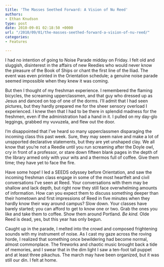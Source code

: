 ```yaml
---
title: 'The Masses Seethed Forward: A Vision of Nu Reed'
authors:
- Ethan Knudson
type: post
date: 2010-09-01 02:18:50 +0000
url: "/2010/09/01/the-masses-seethed-forward-a-vision-of-nu-reed/"
categories:
- Features

---
```

I had no intention of going to Noise Parade midday on Friday. I felt old and sluggish, disinterest in the affairs of new Reedies who would never know the pleasure of the Book of Ships or chant the first line of the Iliad. The event was even printed in the Orientation schedule; a genuine noise parade seemed impossible when they knew it was coming.

But then I thought of my freshman experience. I remembered the flaming bicycles, the screaming upperclassmen, and that guy who dressed up as Jesus and danced on top of one of the dorms. I&#8217;ll admit that I had seen pictures, but they hardly prepared me for the sheer sensory overload I experienced. I knew then that I had to be there in splendid madness for the freshmen, even if the administration had a hand in it. I pulled on my day-glo leggings, grabbed my vuvuzela, and flew out the door.

I&#8217;m disappointed that I&#8217;ve heard so many upperclassmen disparaging the incoming class this past week. Sure, they may seem naive and make a lot of unspported declarative statements, but they are yet unshaped clay. We all know that you&#8217;re not a Reedie until you run screaming after the Doyle owl, cry in front of a professor, or stare down fifteen blank pages in the depth of the library armed only with your wits and a thermos full of coffee. Give them time; they have yet to face the fire.

Have some hope! I led a SEEDS odyssey before Orientation, and saw the incoming freshman class engage in some of the most heartfelt and civil conversations I&#8217;ve seen at Reed. Your conversations with them may be shallow and lack depth, but right now they still face overwhelming amounts of information. How can you expect them to discuss something deeper than their hometown and first impressions of Reed in five minutes when they hardly know their way around campus? Slow down. Your classes have barely started; you can afford to get to know one or two. Grab the ones you like and take them to coffee. Show them around Portland. _Be kind._ Olde Reed is dead, yes, but this year has only begun.

Caught up in the parade, I melted into the crowd and composed frightening sounds with my instrument of noise. As I cast my gaze across the roving horde, I realized that something once bewildering had become normal, almost commonplace. The fireworks and chaotic music brought back a tide of memories, and I swear that in the dim light I saw a ten-foot tall puppet and at least three pikachus. The march may have been organized, but it was still our din. I felt at home.